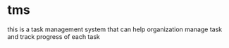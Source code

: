 # tms
this is a task management system that can help organization manage task and track progress of each task
